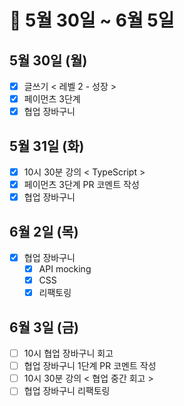 # 🐯 5월 30일 ~ 6월 5일

## 5월 30일 (월)

- [x] 글쓰기 < 레벨 2 - 성장 >
- [x] 페이먼츠 3단계
- [x] 협업 장바구니

## 5월 31일 (화)

- [x] 10시 30분 강의 < TypeScript >
- [x] 페이먼츠 3단계 PR 코멘트 작성
- [x] 협업 장바구니

## 6월 2일 (목)

- [x] 협업 장바구니
  - [x] API mocking
  - [x] CSS
  - [x] 리팩토링

## 6월 3일 (금)

- [ ] 10시 협업 장바구니 회고
- [ ] 협업 장바구니 1단계 PR 코멘트 작성
- [ ] 10시 30분 강의 < 협업 중간 회고 >
- [ ] 협업 장바구니 리팩토링
